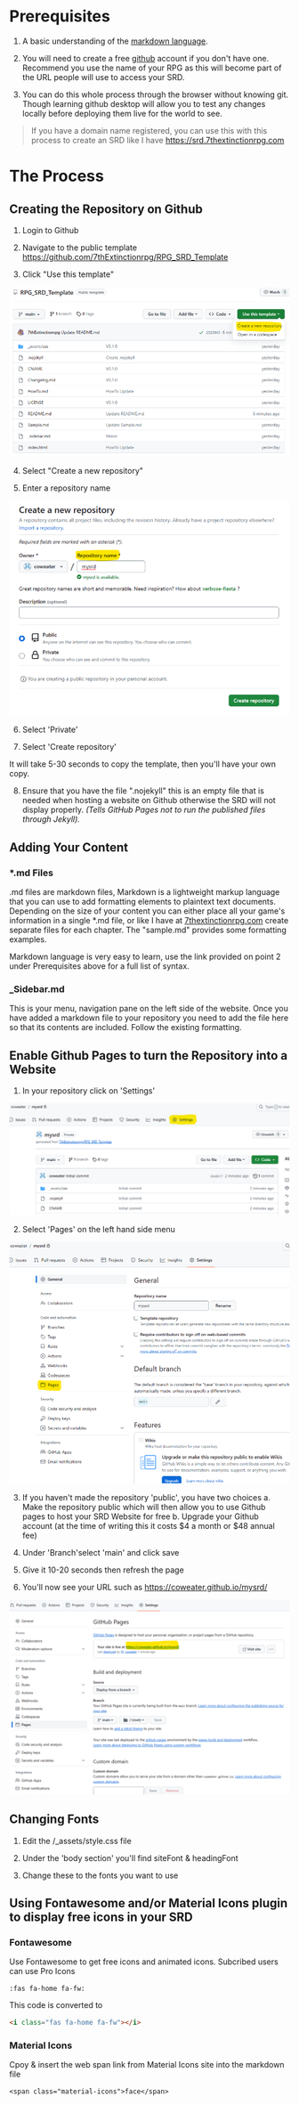 # Prerequisites

1. A basic understanding of the [markdown language](https://www.markdownguide.org/basic-syntax/).

2. You will need to create a free [github](https://github.com/) account if you don't have one. Recommend you use the name of your RPG as this will become part of the URL people will use to access your SRD. 

3. You can do this whole process through the browser without knowing git. Though  learning github desktop will allow you to test any changes locally before deploying them live for the world to see.

> If you have a domain name registered, you can use this with this process to create an SRD like I have https://srd.7thextinctionrpg.com

# The Process

## Creating the Repository on Github

1. Login to Github

2. Navigate to the public template https://github.com/7thExtinctionrpg/RPG_SRD_Template

3. Click "Use this template"

![Step3](/_media/Step3.png)

4. Select "Create a new repository"

5. Enter a repository name

![Step5](/_media/Step5.png)

6. Select 'Private' 

7. Select 'Create repository'

It will take 5-30 seconds to copy the template, then you'll have your own copy.

8. Ensure that you have the file ".nojekyll" this is an empty file that is needed when hosting a website on Github otherwise the SRD will not display properly. *(Tells GitHub Pages not to run the published files through Jekyll).*


## Adding Your Content

### *.md Files

.md files are markdown files, Markdown is a lightweight markup language that you can use to add formatting elements to plaintext text documents. Depending on the size of your content you can either place all your game's information in a single *.md file, or like I have at [7thextinctionrpg.com](https://srd.7thextinctionrpg.com) create separate files for each chapter. The "sample.md" provides some formatting examples. 

Markdown language is very easy to learn, use the link provided on point 2 under Prerequisites above for a full list of syntax. 

### _Sidebar.md

This is your menu, navigation pane on the left side of the website. Once you have added a markdown file to your repository you need to add the file here so that its contents are included. Follow the existing formatting.


## Enable Github Pages to turn the Repository into a Website

1. In your repository click on 'Settings'

![Website-Step1](/_media/Website-Step1.png)

2. Select 'Pages' on the left hand side menu

![Website-Step2](/_media/Website-Step2.png)

3. If you haven't made the repository 'public', you have two choices
    a. Make the repository public which will then allow you to use Github pages to host your SRD Website for free
    b. Upgrade your Github account (at the time of writing this it costs $4 a month or $48 annual fee)

4. Under 'Branch'select 'main' and click save

5. Give it 10-20 seconds then refresh the page

6. You'll now see your URL such as https://coweater.github.io/mysrd/

![Website-Step6](/_media/Website-Step6.png)


## Changing Fonts

1. Edit the /_assets/style.css file 

2. Under the 'body section' you'll find siteFont & headingFont

3. Change these to the fonts you want to use


## Using Fontawesome and/or Material Icons plugin to display free icons in your SRD

### Fontawesome

Use Fontawesome to get free icons and animated icons. Subcribed users can use Pro Icons

```markup
:fas fa-home fa-fw:
```

This code is converted to 

```html
<i class="fas fa-home fa-fw"></i>
```

### Material Icons

Cpoy & insert the web span link from Material Icons site into the markdown file

```markup
<span class="material-icons">face</span>
```
